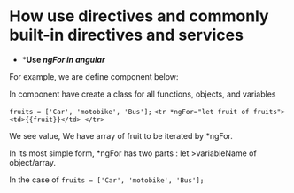 
#  How use directives and commonly built-in directives and services

 - ***Use *ngFor in angular***


For example, we are define component below:

In component have create a class for all functions, objects, and variables 

 `fruits = ['Car', 'motobike', 'Bus'];`
 `<tr *ngFor="let fruit of fruits"> <td>{{fruit}}</td> </tr>` 
 
 We see value, We have array of fruit to be iterated by *ngFor.
 
 In its most simple form, *ngFor has two parts : let >variableName of object/array.
 
 In the case of `fruits = ['Car', 'motobike', 'Bus'];`
    
